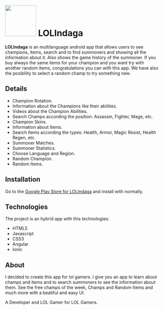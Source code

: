 # <img src="https://raw.githubusercontent.com/rikavan/mientras/gh-pages/icon.png" width="100"> LOLIndaga

**LOLIndaga** is an multilanguage android app that allows users to see champions, items, search and to find summoners and showing all the information about it. Also shows the game history of the summoner. If you buy always the same items for your champion and you want try with another random items, congratulations you can with this app. We have also the posibility to select a random champ to try something new.

## Details

* Champion Rotation.
* Information about the Champions like their abilities.
* Videos about the Champion Abilities.
* Search Champs according the position: Assassin, Fighter, Mage, etc.
* Champion Skins.
* Information about Items.
* Search Items according the types: Health, Armor, Magic Resist, Health Regen, etc.
* Summoner Matches.
* Summoner Statistics.
* Choose Language and Region.
* Random Champion.
* Random Items.


## Installation

Go to the [Google Play Store for LOLIndaga](https://play.google.com/apps/testing/rikavan.lolindaga) and install with normally.

## Technologies

The project is an hybrid app with this technologies:

* HTML5
* Javascript
* CSS3
* Angular
* Ionic

## About

I decided to create this app for lol gamers. I give you an app to learn about champs and items and to search summoners to see the information about them. See the free champs of the week, Champs and Random Items and much more with a beatiful and easy UI.

A Developer and LOL Gamer for LOL Gamers.
